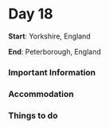 # Day 18

**Start**: Yorkshire, England

**End**: Peterborough, England

### Important Information

### Accommodation

### Things to do




